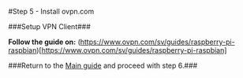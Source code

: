 #Step 5 - Install ovpn.com

###Setup VPN Client###

**Follow the guide on:**
(https://www.ovpn.com/sv/guides/raspberry-pi-raspbian)[https://www.ovpn.com/sv/guides/raspberry-pi-raspbian]


###Return to the [Main guide](https://github.com/mcfrojd/PiVPN-Seedbox) and proceed with step 6.###
